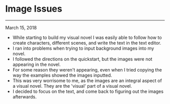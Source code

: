 # Image Issues
---
March 15, 2018

- While starting to build my visual novel I was easily able to follow how to create characters, different scenes, and write the text in the text editor.
- I ran into problems when trying to input background images into my novel. 
- I followed the directions on the quickstart, but the images were not appearing in the novel.
- For some reason they weren't appearing, even when I tried copying the way the examples showed the images inputted. 
- This was very worrisome to me, as the images are an integral aspect of a visual novel. They are the 'visual' part of a visual novel. 
- I decided to focus on the text, and come back to figuring out the images afterwards.
